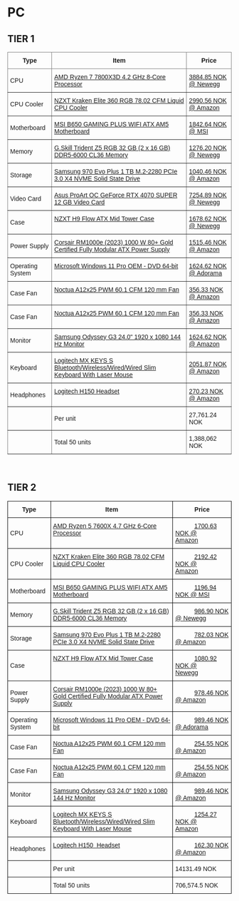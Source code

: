 # PC

## TIER 1

<style type="text/css">
.tg  {border-collapse:collapse;border-spacing:0;}
.tg td{border-color:black;border-style:solid;border-width:1px;font-family:Arial, sans-serif;font-size:14px;
  overflow:hidden;padding:10px 5px;word-break:normal;}
.tg th{border-color:black;border-style:solid;border-width:1px;font-family:Arial, sans-serif;font-size:14px;
  font-weight:normal;overflow:hidden;padding:10px 5px;word-break:normal;}
.tg .tg-cfkr{border-color:inherit;color:#06C;text-align:left;text-decoration:underline;vertical-align:top}
.tg .tg-lboi{border-color:inherit;text-align:left;vertical-align:middle}
.tg .tg-uzvj{border-color:inherit;font-weight:bold;text-align:center;vertical-align:middle}
.tg .tg-0pky{border-color:inherit;text-align:left;vertical-align:top}
</style>
<table class="tg">
<thead>
  <tr>
    <th class="tg-uzvj">Type</th>
    <th class="tg-uzvj">Item</th>
    <th class="tg-uzvj">Price</th>
  </tr>
</thead>
<tbody>
  <tr>
    <td class="tg-lboi">CPU</td>
    <td class="tg-cfkr"><a href="https://pcpartpicker.com/product/3hyH99/amd-ryzen-7-7800x3d-42-ghz-8-core-processor-100-100000910wof">AMD Ryzen 7 7800X3D 4.2 GHz 8-Core Processor</a></td>
    <td class="tg-lboi"> <a href="https://pcpartpicker.com/product/3hyH99/amd-ryzen-7-7800x3d-42-ghz-8-core-processor-100-100000910wof">3884.85 NOK @ Newegg</a> </td>
  </tr>
  <tr>
    <td class="tg-lboi">CPU Cooler</td>
    <td class="tg-cfkr"><a href="https://pcpartpicker.com/product/3bKscf/nzxt-kraken-elite-360-rgb-7802-cfm-liquid-cpu-cooler-rl-kr36e-b1">NZXT Kraken Elite 360 RGB 78.02 CFM Liquid CPU Cooler</a></td>
    <td class="tg-lboi"> <a href="https://pcpartpicker.com/product/3bKscf/nzxt-kraken-elite-360-rgb-7802-cfm-liquid-cpu-cooler-rl-kr36e-b1">2990.56 NOK @ Amazon</a> </td>
  </tr>
  <tr>
    <td class="tg-lboi">Motherboard</td>
    <td class="tg-cfkr"><a href="https://pcpartpicker.com/product/szfxFT/msi-b650-gaming-plus-wifi-atx-am5-motherboard-b650-gaming-plus-wifi">MSI B650 GAMING PLUS WIFI ATX AM5 Motherboard</a></td>
    <td class="tg-lboi"> <a href="https://pcpartpicker.com/product/szfxFT/msi-b650-gaming-plus-wifi-atx-am5-motherboard-b650-gaming-plus-wifi">1842.64 NOK @ MSI</a> </td>
  </tr>
  <tr>
    <td class="tg-lboi">Memory</td>
    <td class="tg-cfkr"><a href="https://pcpartpicker.com/product/mhJgXL/gskill-trident-z5-rgb-32-gb-2-x-16-gb-ddr5-6000-cl36-memory-f5-6000j3636f16gx2-tz5rk">G.Skill Trident Z5 RGB 32 GB (2 x 16 GB) DDR5-6000 CL36 Memory</a></td>
    <td class="tg-lboi"> <a href="https://pcpartpicker.com/product/mhJgXL/gskill-trident-z5-rgb-32-gb-2-x-16-gb-ddr5-6000-cl36-memory-f5-6000j3636f16gx2-tz5rk">1276.20 NOK @ Newegg</a> </td>
  </tr>
  <tr>
    <td class="tg-lboi">Storage</td>
    <td class="tg-cfkr"><a href="https://pcpartpicker.com/product/Zxw7YJ/samsung-970-evo-plus-1-tb-m2-2280-nvme-solid-state-drive-mz-v7s1t0bam">Samsung 970 Evo Plus 1 TB M.2-2280 PCIe 3.0 X4 NVME Solid State Drive</a></td>
    <td class="tg-lboi"> <a href="https://pcpartpicker.com/product/Zxw7YJ/samsung-970-evo-plus-1-tb-m2-2280-nvme-solid-state-drive-mz-v7s1t0bam">1040.46 NOK @ Amazon</a> </td>
  </tr>
  <tr>
    <td class="tg-lboi">Video Card</td>
    <td class="tg-cfkr"><a href="https://pcpartpicker.com/product/H43NnQ/asus-proart-oc-geforce-rtx-4070-super-12-gb-video-card-proart-rtx4070s-o12g">Asus ProArt OC GeForce RTX 4070 SUPER 12 GB Video Card</a></td>
    <td class="tg-lboi"> <a href="https://pcpartpicker.com/product/H43NnQ/asus-proart-oc-geforce-rtx-4070-super-12-gb-video-card-proart-rtx4070s-o12g">7254.89 NOK @ Newegg</a> </td>
  </tr>
  <tr>
    <td class="tg-lboi">Case</td>
    <td class="tg-cfkr"><a href="https://pcpartpicker.com/product/7ZBG3C/nzxt-h9-flow-atx-mid-tower-case-cm-h91fw-01">NZXT H9 Flow ATX Mid Tower Case</a></td>
    <td class="tg-lboi"> <a href="https://pcpartpicker.com/product/7ZBG3C/nzxt-h9-flow-atx-mid-tower-case-cm-h91fw-01">1678.62 NOK @ Newegg</a> </td>
  </tr>
  <tr>
    <td class="tg-lboi">Power Supply</td>
    <td class="tg-cfkr"><a href="https://pcpartpicker.com/product/fxGhP6/corsair-rm1000e-2023-1000-w-80-gold-certified-fully-modular-atx-power-supply-cp-9020264-na">Corsair RM1000e (2023) 1000 W 80+ Gold Certified Fully Modular ATX Power Supply</a></td>
    <td class="tg-lboi"> <a href="https://pcpartpicker.com/product/fxGhP6/corsair-rm1000e-2023-1000-w-80-gold-certified-fully-modular-atx-power-supply-cp-9020264-na">1515.46 NOK @ Amazon</a> </td>
  </tr>
  <tr>
    <td class="tg-lboi">Operating System</td>
    <td class="tg-cfkr"><a href="https://pcpartpicker.com/product/yjbTwP/microsoft-windows-11-pro-oem-dvd-64-bit-fqc-10529">Microsoft Windows 11 Pro OEM - DVD 64-bit</a></td>
    <td class="tg-lboi"> <a href="https://pcpartpicker.com/product/yjbTwP/microsoft-windows-11-pro-oem-dvd-64-bit-fqc-10529">1624.62 NOK @ Adorama</a> </td>
  </tr>
  <tr>
    <td class="tg-lboi">Case Fan</td>
    <td class="tg-cfkr"><a href="https://pcpartpicker.com/product/zxx2FT/noctua-nf-a12x25-pwm-601-cfm-120mm-fan-nf-a12x25-pwm">Noctua A12x25 PWM 60.1 CFM 120 mm Fan</a></td>
    <td class="tg-lboi"> <a href="https://pcpartpicker.com/product/zxx2FT/noctua-nf-a12x25-pwm-601-cfm-120mm-fan-nf-a12x25-pwm">356.33 NOK @ Amazon</a> </td>
  </tr>
  <tr>
    <td class="tg-lboi">Case Fan</td>
    <td class="tg-cfkr"><a href="https://pcpartpicker.com/product/zxx2FT/noctua-nf-a12x25-pwm-601-cfm-120mm-fan-nf-a12x25-pwm">Noctua A12x25 PWM 60.1 CFM 120 mm Fan</a></td>
    <td class="tg-lboi"> <a href="https://pcpartpicker.com/product/zxx2FT/noctua-nf-a12x25-pwm-601-cfm-120mm-fan-nf-a12x25-pwm">356.33 NOK @ Amazon</a> </td>
  </tr>
  <tr>
    <td class="tg-lboi">Monitor</td>
    <td class="tg-cfkr"><a href="https://pcpartpicker.com/product/gfGbt6/samsung-odyssey-g3-240-1920x1080-144-hz-monitor-ls24ag302nnxza">Samsung Odyssey G3 24.0" 1920 x 1080 144 Hz Monitor</a></td>
    <td class="tg-lboi"> <a href="https://pcpartpicker.com/product/gfGbt6/samsung-odyssey-g3-240-1920x1080-144-hz-monitor-ls24ag302nnxza">1624.62 NOK @ Amazon</a> </td>
  </tr>
  <tr>
    <td class="tg-lboi">Keyboard</td>
    <td class="tg-cfkr"><a href="https://pcpartpicker.com/product/yj9wrH/logitech-mx-keys-s-bluetoothwirelesswiredwired-slim-keyboard-with-laser-mouse-920-011889">Logitech MX KEYS S Bluetooth/Wireless/Wired/Wired Slim Keyboard With Laser Mouse</a></td>
    <td class="tg-lboi"> <a href="https://pcpartpicker.com/product/yj9wrH/logitech-mx-keys-s-bluetoothwirelesswiredwired-slim-keyboard-with-laser-mouse-920-011889">2051.87 NOK @ Amazon</a> </td>
  </tr>
  <tr>
    <td class="tg-lboi">Headphones</td>
    <td class="tg-cfkr"><a href="https://pcpartpicker.com/product/dvBv6h/logitech-headphones-981000349">Logitech H150 Headset</a></td>
    <td class="tg-lboi"> <a href="https://pcpartpicker.com/product/dvBv6h/logitech-headphones-981000349">270.23 NOK @ Amazon</a> </td>
  </tr>
  <tr>
    <td class="tg-lboi"></td>
    <td class="tg-lboi">Per unit</td>
    <td class="tg-0pky">27,761.24 NOK</td>
  </tr>
  <tr>
    <td class="tg-lboi"></td>
    <td class="tg-lboi">Total 50 units</td>
    <td class="tg-lboi">1,388,062 NOK</td>
  </tr>
</tbody>
</table>

<br>

## TIER 2

<style type="text/css">
.tg  {border-collapse:collapse;border-spacing:0;}
.tg td{border-color:black;border-style:solid;border-width:1px;font-family:Arial, sans-serif;font-size:14px;
  overflow:hidden;padding:10px 5px;word-break:normal;}
.tg th{border-color:black;border-style:solid;border-width:1px;font-family:Arial, sans-serif;font-size:14px;
  font-weight:normal;overflow:hidden;padding:10px 5px;word-break:normal;}
.tg .tg-cly1{text-align:left;vertical-align:middle}
.tg .tg-wa1i{font-weight:bold;text-align:center;vertical-align:middle}
.tg .tg-sq1i{color:#06C;text-align:left;text-decoration:underline;vertical-align:top}
.tg .tg-0lax{text-align:left;vertical-align:top}
</style>
<table class="tg">
<thead>
  <tr>
    <th class="tg-wa1i">Type</th>
    <th class="tg-wa1i">Item</th>
    <th class="tg-wa1i">Price</th>
  </tr>
</thead>
<tbody>
  <tr>
    <td class="tg-cly1">CPU</td>
    <td class="tg-sq1i"><a href="https://pcpartpicker.com/product/66C48d/amd-ryzen-5-7600x-47-ghz-6-core-processor-100-100000593wof">AMD Ryzen 5 7600X 4.7 GHz 6-Core Processor</a></td>
    <td class="tg-cly1">&nbsp;&nbsp;&nbsp;&nbsp;&nbsp;&nbsp;&nbsp;&nbsp;&nbsp;&nbsp;&nbsp;<a href="https://pcpartpicker.com/product/66C48d/amd-ryzen-5-7600x-47-ghz-6-core-processor-100-100000593wof">1700.63 NOK @ Amazon</a>&nbsp;&nbsp;&nbsp;&nbsp;&nbsp;&nbsp;&nbsp;&nbsp;&nbsp;</td>
  </tr>
  <tr>
    <td class="tg-cly1">CPU Cooler</td>
    <td class="tg-sq1i"><a href="https://pcpartpicker.com/product/3bKscf/nzxt-kraken-elite-360-rgb-7802-cfm-liquid-cpu-cooler-rl-kr36e-b1">NZXT Kraken Elite 360 RGB 78.02 CFM Liquid CPU Cooler</a></td>
    <td class="tg-cly1">&nbsp;&nbsp;&nbsp;&nbsp;&nbsp;&nbsp;&nbsp;&nbsp;&nbsp;&nbsp;&nbsp;<a href="https://pcpartpicker.com/product/3bKscf/nzxt-kraken-elite-360-rgb-7802-cfm-liquid-cpu-cooler-rl-kr36e-b1">2192.42 NOK @ Amazon</a>&nbsp;&nbsp;&nbsp;&nbsp;&nbsp;&nbsp;&nbsp;&nbsp;&nbsp;</td>
  </tr>
  <tr>
    <td class="tg-cly1">Motherboard</td>
    <td class="tg-sq1i"><a href="https://pcpartpicker.com/product/szfxFT/msi-b650-gaming-plus-wifi-atx-am5-motherboard-b650-gaming-plus-wifi">MSI B650 GAMING PLUS WIFI ATX AM5 Motherboard</a></td>
    <td class="tg-cly1">&nbsp;&nbsp;&nbsp;&nbsp;&nbsp;&nbsp;&nbsp;&nbsp;&nbsp;&nbsp;&nbsp;<a href="https://pcpartpicker.com/product/szfxFT/msi-b650-gaming-plus-wifi-atx-am5-motherboard-b650-gaming-plus-wifi">1196.94 NOK @ MSI</a>&nbsp;&nbsp;&nbsp;&nbsp;&nbsp;&nbsp;&nbsp;&nbsp;&nbsp;</td>
  </tr>
  <tr>
    <td class="tg-cly1">Memory</td>
    <td class="tg-sq1i"><a href="https://pcpartpicker.com/product/mhJgXL/gskill-trident-z5-rgb-32-gb-2-x-16-gb-ddr5-6000-cl36-memory-f5-6000j3636f16gx2-tz5rk">G.Skill Trident Z5 RGB 32 GB (2 x 16 GB) DDR5-6000 CL36 Memory</a></td>
    <td class="tg-cly1">&nbsp;&nbsp;&nbsp;&nbsp;&nbsp;&nbsp;&nbsp;&nbsp;&nbsp;&nbsp;&nbsp;<a href="https://pcpartpicker.com/product/mhJgXL/gskill-trident-z5-rgb-32-gb-2-x-16-gb-ddr5-6000-cl36-memory-f5-6000j3636f16gx2-tz5rk">986.90 NOK @ Newegg</a>&nbsp;&nbsp;&nbsp;&nbsp;&nbsp;&nbsp;&nbsp;&nbsp;&nbsp;</td>
  </tr>
  <tr>
    <td class="tg-cly1">Storage</td>
    <td class="tg-sq1i"><a href="https://pcpartpicker.com/product/Zxw7YJ/samsung-970-evo-plus-1-tb-m2-2280-nvme-solid-state-drive-mz-v7s1t0bam">Samsung 970 Evo Plus 1 TB M.2-2280 PCIe 3.0 X4 NVME Solid State Drive</a></td>
    <td class="tg-cly1">&nbsp;&nbsp;&nbsp;&nbsp;&nbsp;&nbsp;&nbsp;&nbsp;&nbsp;&nbsp;&nbsp;<a href="https://pcpartpicker.com/product/Zxw7YJ/samsung-970-evo-plus-1-tb-m2-2280-nvme-solid-state-drive-mz-v7s1t0bam">782.03 NOK @ Amazon</a>&nbsp;&nbsp;&nbsp;&nbsp;&nbsp;&nbsp;&nbsp;&nbsp;&nbsp;</td>
  </tr>
  <tr>
    <td class="tg-cly1">Case</td>
    <td class="tg-sq1i"><a href="https://pcpartpicker.com/product/7ZBG3C/nzxt-h9-flow-atx-mid-tower-case-cm-h91fw-01">NZXT H9 Flow ATX Mid Tower Case</a></td>
    <td class="tg-cly1">&nbsp;&nbsp;&nbsp;&nbsp;&nbsp;&nbsp;&nbsp;&nbsp;&nbsp;&nbsp;&nbsp;<a href="https://pcpartpicker.com/product/7ZBG3C/nzxt-h9-flow-atx-mid-tower-case-cm-h91fw-01">1080.92 NOK @ Newegg</a>&nbsp;&nbsp;&nbsp;&nbsp;&nbsp;&nbsp;&nbsp;&nbsp;&nbsp;</td>
  </tr>
  <tr>
    <td class="tg-cly1">Power Supply</td>
    <td class="tg-sq1i"><a href="https://pcpartpicker.com/product/fxGhP6/corsair-rm1000e-2023-1000-w-80-gold-certified-fully-modular-atx-power-supply-cp-9020264-na">Corsair RM1000e (2023) 1000 W 80+ Gold Certified Fully Modular ATX Power Supply</a></td>
    <td class="tg-cly1">&nbsp;&nbsp;&nbsp;&nbsp;&nbsp;&nbsp;&nbsp;&nbsp;&nbsp;&nbsp;&nbsp;<a href="https://pcpartpicker.com/product/fxGhP6/corsair-rm1000e-2023-1000-w-80-gold-certified-fully-modular-atx-power-supply-cp-9020264-na">978.46 NOK @ Amazon</a>&nbsp;&nbsp;&nbsp;&nbsp;&nbsp;&nbsp;&nbsp;&nbsp;&nbsp;</td>
  </tr>
  <tr>
    <td class="tg-cly1">Operating System</td>
    <td class="tg-sq1i"><a href="https://pcpartpicker.com/product/yjbTwP/microsoft-windows-11-pro-oem-dvd-64-bit-fqc-10529">Microsoft Windows 11 Pro OEM - DVD 64-bit</a></td>
    <td class="tg-cly1">&nbsp;&nbsp;&nbsp;&nbsp;&nbsp;&nbsp;&nbsp;&nbsp;&nbsp;&nbsp;&nbsp;<a href="https://pcpartpicker.com/product/yjbTwP/microsoft-windows-11-pro-oem-dvd-64-bit-fqc-10529">989.46 NOK @ Adorama</a>&nbsp;&nbsp;&nbsp;&nbsp;&nbsp;&nbsp;&nbsp;&nbsp;&nbsp;</td>
  </tr>
  <tr>
    <td class="tg-cly1">Case Fan</td>
    <td class="tg-sq1i"><a href="https://pcpartpicker.com/product/zxx2FT/noctua-nf-a12x25-pwm-601-cfm-120mm-fan-nf-a12x25-pwm">Noctua A12x25 PWM 60.1 CFM 120 mm Fan</a></td>
    <td class="tg-cly1">&nbsp;&nbsp;&nbsp;&nbsp;&nbsp;&nbsp;&nbsp;&nbsp;&nbsp;&nbsp;&nbsp;<a href="https://pcpartpicker.com/product/zxx2FT/noctua-nf-a12x25-pwm-601-cfm-120mm-fan-nf-a12x25-pwm">254.55 NOK @ Amazon</a>&nbsp;&nbsp;&nbsp;&nbsp;&nbsp;&nbsp;&nbsp;&nbsp;&nbsp;</td>
  </tr>
  <tr>
    <td class="tg-cly1">Case Fan</td>
    <td class="tg-sq1i"><a href="https://pcpartpicker.com/product/zxx2FT/noctua-nf-a12x25-pwm-601-cfm-120mm-fan-nf-a12x25-pwm">Noctua A12x25 PWM 60.1 CFM 120 mm Fan</a></td>
    <td class="tg-cly1">&nbsp;&nbsp;&nbsp;&nbsp;&nbsp;&nbsp;&nbsp;&nbsp;&nbsp;&nbsp;&nbsp;<a href="https://pcpartpicker.com/product/zxx2FT/noctua-nf-a12x25-pwm-601-cfm-120mm-fan-nf-a12x25-pwm">254.55 NOK @ Amazon</a>&nbsp;&nbsp;&nbsp;&nbsp;&nbsp;&nbsp;&nbsp;&nbsp;&nbsp;</td>
  </tr>
  <tr>
    <td class="tg-cly1">Monitor</td>
    <td class="tg-sq1i"><a href="https://pcpartpicker.com/product/gfGbt6/samsung-odyssey-g3-240-1920x1080-144-hz-monitor-ls24ag302nnxza">Samsung Odyssey G3 24.0" 1920 x 1080 144 Hz Monitor</a></td>
    <td class="tg-cly1">&nbsp;&nbsp;&nbsp;&nbsp;&nbsp;&nbsp;&nbsp;&nbsp;&nbsp;&nbsp;&nbsp;<a href="https://pcpartpicker.com/product/gfGbt6/samsung-odyssey-g3-240-1920x1080-144-hz-monitor-ls24ag302nnxza">989.46 NOK @ Amazon</a>&nbsp;&nbsp;&nbsp;&nbsp;&nbsp;&nbsp;&nbsp;&nbsp;&nbsp;</td>
  </tr>
  <tr>
    <td class="tg-cly1">Keyboard</td>
    <td class="tg-sq1i"><a href="https://pcpartpicker.com/product/yj9wrH/logitech-mx-keys-s-bluetoothwirelesswiredwired-slim-keyboard-with-laser-mouse-920-011889">Logitech MX KEYS S Bluetooth/Wireless/Wired/Wired Slim Keyboard With Laser Mouse</a></td>
    <td class="tg-cly1">&nbsp;&nbsp;&nbsp;&nbsp;&nbsp;&nbsp;&nbsp;&nbsp;&nbsp;&nbsp;&nbsp;<a href="https://pcpartpicker.com/product/yj9wrH/logitech-mx-keys-s-bluetoothwirelesswiredwired-slim-keyboard-with-laser-mouse-920-011889">1254.27 NOK @ Amazon</a>&nbsp;&nbsp;&nbsp;&nbsp;&nbsp;&nbsp;&nbsp;&nbsp;&nbsp;</td>
  </tr>
  <tr>
    <td class="tg-cly1">Headphones</td>
    <td class="tg-sq1i"><a href="https://pcpartpicker.com/product/dvBv6h/logitech-headphones-981000349">Logitech H150&nbsp;&nbsp;Headset</a></td>
    <td class="tg-cly1">&nbsp;&nbsp;&nbsp;&nbsp;&nbsp;&nbsp;&nbsp;&nbsp;&nbsp;&nbsp;&nbsp;<a href="https://pcpartpicker.com/product/dvBv6h/logitech-headphones-981000349">162.30 NOK @ Amazon</a>&nbsp;&nbsp;&nbsp;&nbsp;&nbsp;&nbsp;&nbsp;&nbsp;&nbsp;</td>
  </tr>
  <tr>
    <td class="tg-cly1"></td>
    <td class="tg-cly1">Per unit</td>
    <td class="tg-0lax">14131.49 NOK</td>
  </tr>
  <tr>
    <td class="tg-cly1"></td>
    <td class="tg-cly1">Total 50 units</td>
    <td class="tg-cly1">706,574.5 NOK</td>
  </tr>
</tbody>
</table>